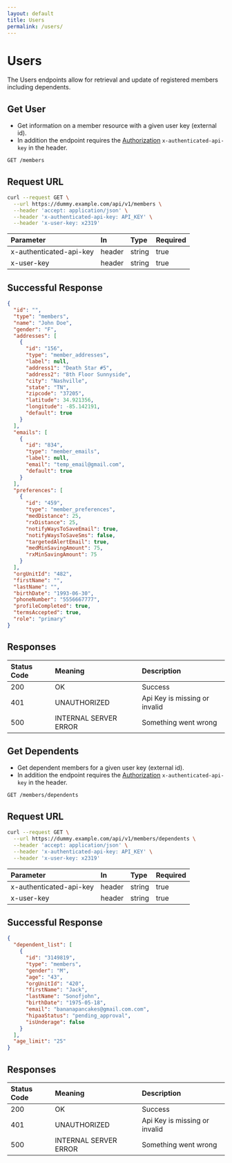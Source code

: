 ```yaml
---
layout: default
title: Users
permalink: /users/
---
```


# Users

The Users endpoints allow for retrieval and update of registered members including dependents.

## Get User

- Get information on a member resource with a given user key (external id).
- In addition the endpoint requires the [Authorization](auth.md) `x-authenticated-api-key` in the header.

```
GET /members
```

## Request URL
```bash
curl --request GET \
  --url https://dummy.example.com/api/v1/members \
  --header 'accept: application/json' \
  --header 'x-authenticated-api-key: API_KEY' \
  --header 'x-user-key: x2319'
```

| Parameter | In | Type | Required |
| :--- | :--- | :--- |:--- |
| x-authenticated-api-key | header | string | true |
| x-user-key | header |  string | true |

## Successful Response

```json
{
  "id": "",
  "type": "members",
  "name": "John Doe",
  "gender": "F",
  "addresses": [
    {
      "id": "156",
      "type": "member_addresses",
      "label": null,
      "address1": "Death Star #5",
      "address2": "8th Floor Sunnyside",
      "city": "Nashville",
      "state": "TN",
      "zipcode": "37205",
      "latitude": 34.921356,
      "longitude": -85.142191,
      "default": true
    }
  ],
  "emails": [
    {
      "id": "834",
      "type": "member_emails",
      "label": null,
      "email": "temp_email@gmail.com",
      "default": true
    }
  ],
  "preferences": [
    {
      "id": "459",
      "type": "member_preferences",
      "medDistance": 25,
      "rxDistance": 25,
      "notifyWaysToSaveEmail": true,
      "notifyWaysToSaveSms": false,
      "targetedAlertEmail": true,
      "medMinSavingAmount": 75,
      "rxMinSavingAmount": 75
    }
  ],
  "orgUnitId": "482",
  "firstName": "",
  "lastName": "",
  "birthDate": "1993-06-30",
  "phoneNumber": "5556667777",
  "profileCompleted": true,
  "termsAccepted": true,
  "role": "primary"
}
```

## Responses

| Status Code | Meaning | Description | 
| :--- | :--- |:--- |
| 200 | OK | Success |
| 401 | UNAUTHORIZED | Api Key is missing or invalid |
| 500 | INTERNAL SERVER ERROR | Something went wrong |


## Get Dependents

- Get dependent members for a given user key (external id).
- In addition the endpoint requires the [Authorization](auth.md) `x-authenticated-api-key` in the header.

```
GET /members/dependents
```

## Request URL
```bash
curl --request GET \
  --url https://dummy.example.com/api/v1/members/dependents \
  --header 'accept: application/json' \
  --header 'x-authenticated-api-key: API_KEY' \
  --header 'x-user-key: x2319'
```

| Parameter | In | Type | Required |
| :--- | :--- | :--- |:--- |
| x-authenticated-api-key | header | string | true |
| x-user-key | header | string | true |

## Successful Response

```json
{
  "dependent_list": [
    {
      "id": "3149819",
      "type": "members",
      "gender": "M",
      "age": "43",
      "orgUnitId": "420",
      "firstName": "Jack",
      "lastName": "Sonofjohn",
      "birthDate": "1975-05-18",
      "email": "bananapancakes@gmail.com.com",
      "hipaaStatus": "pending_approval",
      "isUnderage": false
    }
  ],
  "age_limit": "25"
}
```

## Responses

| Status Code | Meaning | Description | 
| :--- | :--- |:--- |
| 200 | OK | Success |
| 401 | UNAUTHORIZED | Api Key is missing or invalid |
| 500 | INTERNAL SERVER ERROR | Something went wrong |
